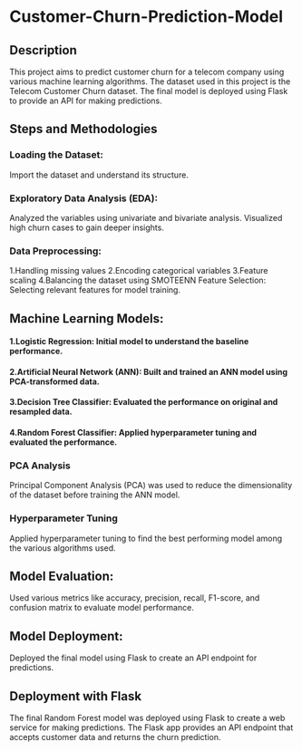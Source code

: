 # Customer-Churn-Prediction-Model
## Description
This project aims to predict customer churn for a telecom company using various machine learning algorithms. The dataset used in this project is the Telecom Customer Churn dataset. The final model is deployed using Flask to provide an API for making predictions.
## Steps and Methodologies
### Loading the Dataset: 
Import the dataset and understand its structure.
### Exploratory Data Analysis (EDA):
Analyzed the variables using univariate and bivariate analysis.
Visualized high churn cases to gain deeper insights.
### Data Preprocessing:
1.Handling missing values
2.Encoding categorical variables
3.Feature scaling
4.Balancing the dataset using SMOTEENN
Feature Selection: Selecting relevant features for model training.
## Machine Learning Models:
#### 1.Logistic Regression: Initial model to understand the baseline performance.

#### 2.Artificial Neural Network (ANN): Built and trained an ANN model using PCA-transformed data.

#### 3.Decision Tree Classifier: Evaluated the performance on original and resampled data.

#### 4.Random Forest Classifier: Applied hyperparameter tuning and evaluated the performance.

### PCA Analysis
Principal Component Analysis (PCA) was used to reduce the dimensionality of the dataset before training the ANN model.

### Hyperparameter Tuning
Applied hyperparameter tuning to find the best performing model among the various algorithms used.

## Model Evaluation: 
Used various metrics like accuracy, precision, recall, F1-score, and confusion matrix to evaluate model performance.
## Model Deployment: 
Deployed the final model using Flask to create an API endpoint for predictions.


## Deployment with Flask
The final Random Forest model was deployed using Flask to create a web service for making predictions. The Flask app provides an API endpoint that accepts customer data and returns the churn prediction.

